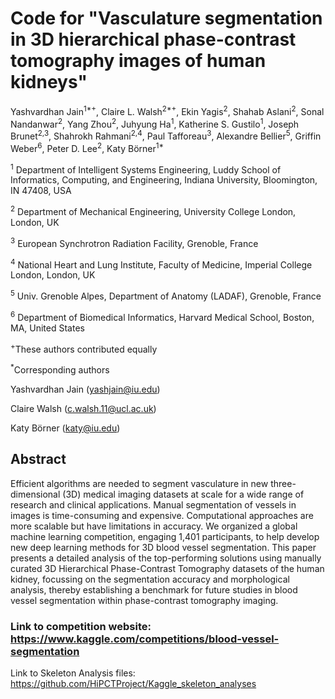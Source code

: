 # Code for "Vasculature segmentation in 3D hierarchical phase-contrast tomography images of human kidneys"

Yashvardhan Jain<sup>1*+</sup>, Claire L. Walsh<sup>2*+</sup>, Ekin Yagis<sup>2</sup>, Shahab Aslani<sup>2</sup>, Sonal Nandanwar<sup>2</sup>, Yang Zhou<sup>2</sup>, Juhyung Ha<sup>1</sup>, Katherine S. Gustilo<sup>1</sup>, Joseph Brunet<sup>2,3</sup>, Shahrokh Rahmani<sup>2,4</sup>, Paul Tafforeau<sup>3</sup>, Alexandre Bellier<sup>5</sup>, Griffin Weber<sup>6</sup>, Peter D. Lee<sup>2</sup>, Katy Börner<sup>1*</sup>

<sup>1</sup> Department of Intelligent Systems Engineering, Luddy School of Informatics, Computing, and Engineering, Indiana University, Bloomington, IN 47408, USA

<sup>2</sup> Department of Mechanical Engineering, University College London, London, UK

<sup>3</sup> European Synchrotron Radiation Facility, Grenoble, France

<sup>4</sup> National Heart and Lung Institute, Faculty of Medicine, Imperial College London, London, UK

<sup>5</sup> Univ. Grenoble Alpes, Department of Anatomy (LADAF), Grenoble, France

<sup>6</sup> Department of Biomedical Informatics, Harvard Medical School, Boston, MA, United States

<sup>+</sup>These authors contributed equally

<sup>*</sup>Corresponding authors

Yashvardhan Jain (yashjain@iu.edu) 

Claire Walsh (c.walsh.11@ucl.ac.uk)

Katy Börner (katy@iu.edu)

## Abstract
Efficient algorithms are needed to segment vasculature in new three-dimensional (3D) medical imaging datasets at scale for a wide range of research and clinical applications. Manual segmentation of vessels in images is time-consuming and expensive. Computational approaches are more scalable but have limitations in accuracy. We organized a global machine learning competition, engaging 1,401 participants, to help develop new deep learning methods for 3D blood vessel segmentation. This paper presents a detailed analysis of the top-performing solutions using manually curated 3D Hierarchical Phase-Contrast Tomography datasets of the human kidney, focussing on the segmentation accuracy and morphological analysis, thereby establishing a benchmark for future studies in blood vessel segmentation within phase-contrast tomography imaging.

### Link to competition website: https://www.kaggle.com/competitions/blood-vessel-segmentation 

Link to Skeleton Analysis files: https://github.com/HiPCTProject/Kaggle_skeleton_analyses 
